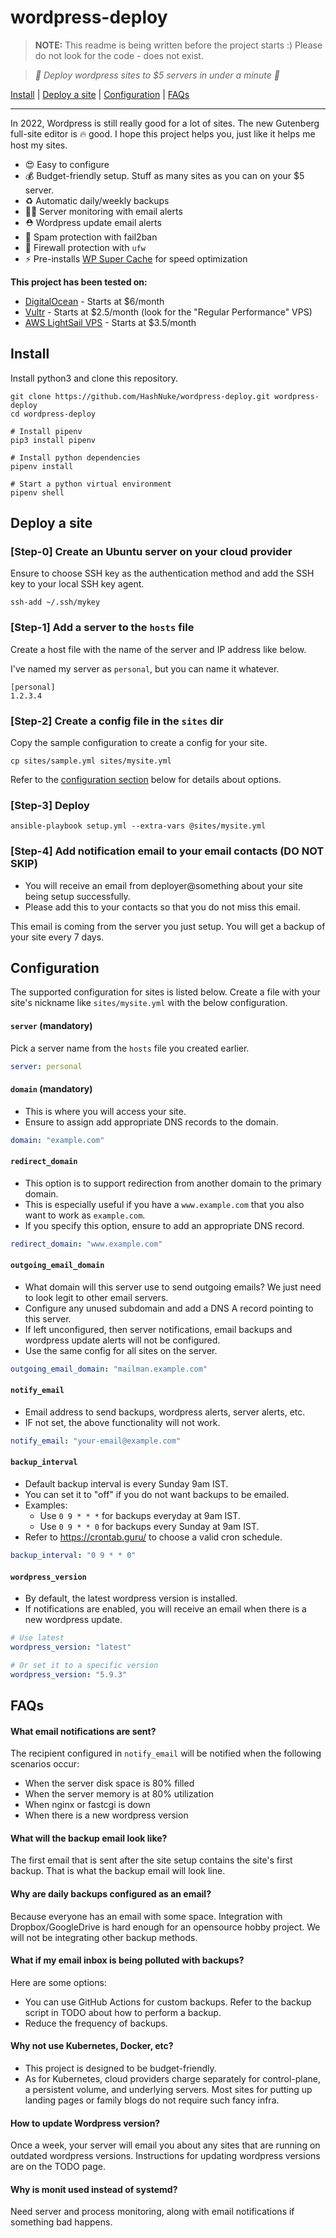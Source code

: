# wordpress-deploy

> **NOTE:** This readme is being written before the project starts :) Please do not look for the code - does not exist.

> *🚀 Deploy wordpress sites to $5 servers in under a minute 🚀*

[Install](#install) | [Deploy a site](#deploy-a-site) | [Configuration](#configuration) | [FAQs](#faqs)

-----

In 2022, Wordpress is still really good for a lot of sites. The new Gutenberg full-site editor is 🔥 good. I hope this project helps you, just like it helps me host my sites.

* 😍 Easy to configure
* 💰 Budget-friendly setup. Stuff as many sites as you can on your $5 server.
* ♻️ Automatic daily/weekly backups
* 👮‍♀️ Server monitoring with email alerts
* ⛑ Wordpress update email alerts
* 🧯 Spam protection with fail2ban
* 💪 Firewall protection with `ufw`
* ⚡️ Pre-installs [WP Super Cache](https://wordpress.org/plugins/wp-super-cache/) for speed optimization

**This project has been tested on:**

* [DigitalOcean](https://www.digitalocean.com/) - Starts at $6/month
* [Vultr](https://www.vultr.com/) - Starts at $2.5/month (look for the "Regular Performance" VPS)
* [AWS LightSail VPS](https://aws.amazon.com/lightsail/) - Starts at $3.5/month

## Install

Install python3 and clone this repository.

```
git clone https://github.com/HashNuke/wordpress-deploy.git wordpress-deploy
cd wordpress-deploy

# Install pipenv
pip3 install pipenv

# Install python dependencies
pipenv install

# Start a python virtual environment
pipenv shell
```

## Deploy a site

### [Step-0] Create an Ubuntu server on your cloud provider

Ensure to choose SSH key as the authentication method and add the SSH key to your local SSH key agent.

```
ssh-add ~/.ssh/mykey
```

### [Step-1] Add a server to the `hosts` file

Create a host file with the name of the server and IP address like below.

I've named my server as `personal`, but you can name it whatever.

```play
[personal]
1.2.3.4
```

### [Step-2] Create a config file in the `sites` dir

Copy the sample configuration to create a config for your site.

```
cp sites/sample.yml sites/mysite.yml
```

Refer to the [configuration section](#configuration) below for details about options.

### [Step-3] Deploy

```
ansible-playbook setup.yml --extra-vars @sites/mysite.yml
```

### [Step-4] Add notification email to your email contacts (DO NOT SKIP)

* You will receive an email from deployer@something about your site being setup successfully.
* Please add this to your contacts so that you do not miss this email.

This email is coming from the server you just setup. You will get a backup of your site every 7 days.

## Configuration

The supported configuration for sites is listed below. Create a file with your site's nickname like `sites/mysite.yml` with the below configuration.

#### `server` (mandatory)

Pick a server name from the `hosts` file you created earlier.

```yaml
server: personal
```

#### `domain` (mandatory)

* This is where you will access your site.
* Ensure to assign add appropriate DNS records to the domain.

```yaml
domain: "example.com"
```

#### `redirect_domain`

* This option is to support redirection from another domain to the primary domain.
* This is especially useful if you have a `www.example.com` that you also want to work as `example.com`.
* If you specify this option, ensure to add an appropriate DNS record.

```yaml
redirect_domain: "www.example.com"
```

#### `outgoing_email_domain`

* What domain will this server use to send outgoing emails? We just need to look legit to other email servers.
* Configure any unused subdomain and add a DNS A record pointing to this server.
* If left unconfigured, then server notifications, email backups and wordpress update alerts will not be configured.
* Use the same config for all sites on the server.

```yaml
outgoing_email_domain: "mailman.example.com"
```

#### `notify_email`

* Email address to send backups, wordpress alerts, server alerts, etc.
* IF not set, the above functionality will not work.

```yaml
notify_email: "your-email@example.com"
```

#### `backup_interval`

* Default backup interval is every Sunday 9am IST.
* You can set it to "off" if you do not want backups to be emailed.
* Examples:
  * Use `0 9 * * *` for backups everyday at 9am IST.
  * Use `0 9 * * 0` for backups every Sunday at 9am IST.
* Refer to https://crontab.guru/ to choose a valid cron schedule.

```yaml
backup_interval: "0 9 * * 0"
```

#### `wordpress_version`

* By default, the latest wordpress version is installed.
* If notifications are enabled, you will receive an email when there is a new wordpress update.

```yaml
# Use latest
wordpress_version: "latest"

# Or set it to a specific version
wordpress_version: "5.9.3"
```


## FAQs

#### What email notifications are sent?

The recipient configured in `notify_email` will be notified when the following scenarios occur:
* When the server disk space is 80% filled
* When the server memory is at 80% utilization
* When nginx or fastcgi is down
* When there is a new wordpress version

#### What will the backup email look like?

The first email that is sent after the site setup contains the site's first backup. That is what the backup email will look line.

#### Why are daily backups configured as an email?

Because everyone has an email with some space. Integration with Dropbox/GoogleDrive is hard enough for an opensource hobby project. We will not be integrating other backup methods.

#### What if my email inbox is being polluted with backups?

Here are some options:
* You can use GitHub Actions for custom backups. Refer to the backup script in TODO about how to perform a backup.
* Reduce the frequency of backups.

#### Why not use Kubernetes, Docker, etc?

* This project is designed to be budget-friendly.
* As for Kubernetes, cloud providers charge separately for control-plane, a persistent volume, and underlying servers. Most sites for putting up landing pages or family blogs do not require such fancy infra.

#### How to update Wordpress version?

Once a week, your server will email you about any sites that are running on outdated wordpress versions.
Instructions for updating wordpress versions are on the TODO page.

#### Why is monit used instead of systemd?

Need server and process monitoring, along with email notifications if something bad happens.
